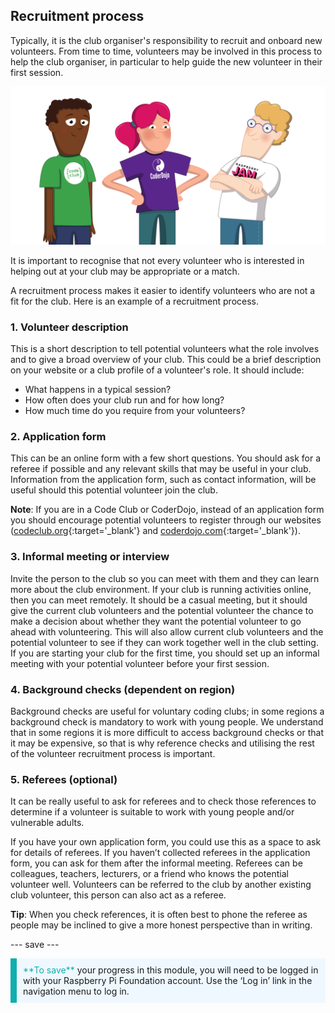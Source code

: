 ## Recruitment process

Typically, it is the club organiser's responsibility to recruit and onboard new volunteers. From time to time, volunteers may be involved in this process to help the club organiser, in particular to help guide the new volunteer in their first session.

![Three volunteers standing.](images/2-RPF-Volunteers.png)

It is important to recognise that not every volunteer who is interested in helping out at your club may be appropriate or a match.

A recruitment process makes it easier to identify volunteers who are not a fit for the club. Here is an example of a recruitment process. 

### 1. Volunteer description


This is a short description to tell potential volunteers what the role involves and to give a broad overview of your club. This could be a brief description on your website or a club profile of a volunteer's role. It should include:

* What happens in a typical session?
* How often does your club run and for how long?
* How much time do you require from your volunteers? 

### 2. Application form

This can be an online form with a few short questions. You should ask for a referee if possible and any relevant skills that may be useful in your club. Information from the application form, such as contact information, will be useful should this potential volunteer join the club.

**Note**: If you are in a Code Club or CoderDojo, instead of an application form you should encourage potential volunteers to register through our websites ([codeclub.org](https://codeclub.org){:target='_blank'} and [coderdojo.com](https://coderdojo.com){:target='_blank'}).

### 3. Informal meeting or interview

Invite the person to the club so you can meet with them and they can learn more about the club environment. If your club is running activities online, then you can meet remotely. It should be a casual meeting, but it should give the current club volunteers and the potential volunteer the chance to make a decision about whether they want the potential volunteer to go ahead with volunteering. This will also allow current club volunteers and the potential volunteer to see if they can work together well in the club setting. If you are starting your club for the first time, you should set up an informal meeting with your potential volunteer before your first session.

### 4. Background checks (dependent on region)

Background checks are useful for voluntary coding clubs; in some regions a background check is mandatory to work with young people. We understand that in some regions it is more difficult to access background checks or that it may be expensive, so that is why reference checks and utilising the rest of the volunteer recruitment process is important.

### 5. Referees (optional)

It can be really useful to ask for referees and to check those references to determine if a volunteer is suitable to work with young people and/or vulnerable adults. 

If you have your own application form, you could use this as a space to ask for details of referees. If you haven’t collected referees in the application form, you can ask for them after the informal meeting. Referees can be colleagues, teachers, lecturers, or a friend who knows the potential volunteer well. Volunteers can be referred to the club by another existing club volunteer, this person can also act as a referee.

**Tip**: When you check references, it is often best to phone the referee as people may be inclined to give a more honest perspective than in writing. 

--- save ---

<p style="border-left: solid; border-width:10px; border-color: #0faeb0; background-color: aliceblue; padding: 10px;">
<span style="color: #0faeb0">**To save**</span> your progress in this module, you will need to be logged in with your Raspberry Pi Foundation account. Use the ‘Log in’ link in the navigation menu to log in.
</p>
